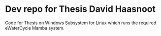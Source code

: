 # Dev repo for Thesis David Haasnoot

Code for Thesis on Windows Subsystem for Linux which runs the required eWaterCycle Mamba system. 